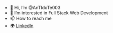 - 👋 Hi, I’m @AnTIdoTe003
- 👀 I’m interested in Full Stack Web Development
- 📫 How to reach me 
- 🌍 <a href="https://www.linkedin.com/in/debmalya-biswas-340655209/" target="_blank">LinkedIn</a>
<!---
AnTIdoTe003/AnTIdoTe003 is a ✨ special ✨ repository because its `README.md` (this file) appears on your GitHub profile.
You can click the Preview link to take a look at your changes.
--->
